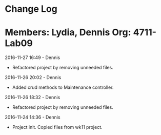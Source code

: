 # Change Log
Members: Lydia, Dennis
Org: 4711-Lab09
==============================

2016-11-27 16:49 - Dennis
- Refactored project by removing unneeded files.

2016-11-26 20:02 - Dennis
- Added crud methods to Maintenance controller.

2016-11-26 18:32 - Dennis
- Refactored project by removing unneeded files.

2016-11-24 14:36 - Dennis
- Project init. Copied files from wk11 project.